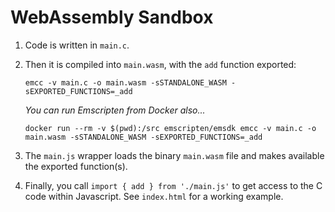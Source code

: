 # WebAssembly Sandbox

1. Code is written in `main.c`.

2. Then it is compiled into `main.wasm`, with the `add` function exported:
   ```
   emcc -v main.c -o main.wasm -sSTANDALONE_WASM -sEXPORTED_FUNCTIONS=_add
   ```
   _You can run Emscripten from Docker also..._
   ```
   docker run --rm -v $(pwd):/src emscripten/emsdk emcc -v main.c -o main.wasm -sSTANDALONE_WASM -sEXPORTED_FUNCTIONS=_add
   ```

3. The `main.js` wrapper loads the binary `main.wasm` file and makes available the exported function(s).

4. Finally, you call `import { add } from './main.js'` to get access to the C code within Javascript. See `index.html` for a working example.
